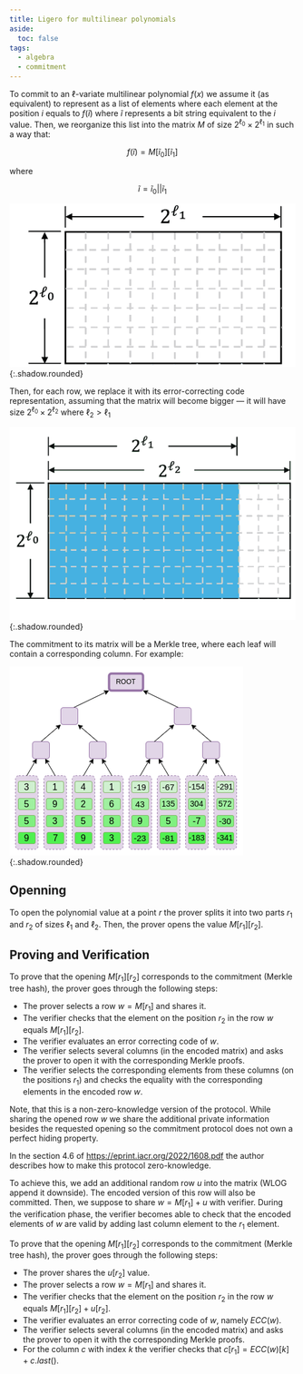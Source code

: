 ```yaml
---
title: Ligero for multilinear polynomials
aside:
  toc: false
tags:
  - algebra
  - commitment
---
```


To commit to an $\ell$-variate multilinear polynomial $f(x)$ we assume it (as equivalent) to represent as a list of
elements where each element at the position $i$ equals to $f(\tilde{i})$ where $\tilde{i}$ represents a bit string
equivalent to the $i$ value. Then, we reorganize this list into the matrix $M$ of size $2^{\ell_0} \times 2^{\ell_1}$ in
such a way that:

$$
f(\tilde{i}) = M[\tilde{i}_0][\tilde{i}_1]
$$

where

$$
\tilde{i} = \tilde{i}_0||\tilde{i}_1
$$

![Image](/assets/images/ligero1.gif){:.shadow.rounded}

Then, for each row, we replace it with its error-correcting code representation, assuming that the matrix will become
bigger — it will have size $2^{\ell_0} \times 2^{\ell_2}$ where $\ell_2 > \ell_1$

![Image](/assets/images/ligero2.gif){:.shadow.rounded}

The commitment to its matrix will be a Merkle tree, where each leaf will contain a corresponding column. For example:

![Image](/assets/images/ligero3.png){:.shadow.rounded}

## Openning

To open the polynomial value at a point $r$ the prover splits it into two parts $r_1$ and $r_2$ of sizes $\ell_1$ and
$\ell_2$. Then, the prover opens the value $M[r_1][r_2]$.

## Proving and Verification

To prove that the opening $M[r_1][r_2]$ corresponds to the commitment (Merkle tree hash), the prover goes through the
following steps:

* The prover selects a row $w = M[r_1]$ and shares it.
* The verifier checks that the element on the position $r_2$ in the row $w$ equals $M[r_1][r_2]$.
* The verifier evaluates an error correcting code of $w$.
* The verifier selects several columns (in the encoded matrix) and asks the prover to open it with the corresponding
  Merkle proofs.
* The verifier selects the corresponding elements from these columns (on the positions $r_1$) and checks the equality
  with the corresponding elements in the encoded row $w$.

Note, that this is a non-zero-knowledge version of the protocol. While sharing the opened row $w$ we share the
additional private information besides the requested opening so the commitment protocol does not own a perfect hiding
property.

In the section 4.6 of <https://eprint.iacr.org/2022/1608.pdf> the author describes how to make this protocol
zero-knowledge.

To achieve this, we add an additional random row $u$ into the matrix (WLOG append it downside). The encoded version of
this row will also be committed. Then, we suppose to share $w = M[r_1] + u$ with verifier. During the verification
phase, the verifier becomes able to check that the encoded elements of $w$ are valid by adding last column element to
the $r_1$ element.

To prove that the opening $M[r_1][r_2]$ corresponds to the commitment (Merkle tree hash), the prover goes through the
following steps:

* The prover shares the $u[r_2]$ value.
* The prover selects a row $w = M[r_1]$ and shares it.
* The verifier checks that the element on the position $r_2$ in the row $w$ equals $M[r_1][r_2] + u[r_2]$.
* The verifier evaluates an error correcting code of $w$, namely $ECC(w)$.
* The verifier selects several columns (in the encoded matrix) and asks the prover to open it with the corresponding
  Merkle proofs.
* For the column $c$ with index $k$ the verifier checks that $c[r_1] = ECC(w)[k] + c.last()$.